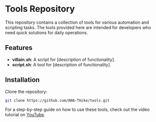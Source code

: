 # Tools Repository

This repository contains a collection of tools for various automation and scripting tasks. The tools provided here are intended for developers who need quick solutions for daily operations.

## Features

- **villain.sh**: A script for [description of functionality].
- **script.sh**: A tool for [description of functionality].

## Installation

Clone the repository:

```bash
git clone https://github.com/ANA-THike/tools.git
```

For a step-by-step guide on how to use these tools, check out the video tutorial on [YouTube](https://www.youtube.com/watch?v=5ROcuahTdkM&t=167s).
``` 
